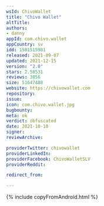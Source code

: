 ```yaml
---
wsId: ChivoWallet
title: "Chivo Wallet"
altTitle: 
authors:
- danny
appId: com.chivo.wallet
appCountry: sv
idd: 1581515981
released: 2021-09-07
updated: 2021-12-15
version: "2.0"
stars: 2.58531
reviews: 3856
size: 51647488
website: https://chivowallet.com
repository: 
issue: 
icon: com.chivo.wallet.jpg
bugbounty: 
meta: ok
verdict: obfuscated
date: 2021-10-10
signer: 
reviewArchive:

providerTwitter: chivowallet
providerLinkedIn: 
providerFacebook: ChivoWalletSLV
providerReddit: 

redirect_from:

---
```


{% include copyFromAndroid.html %}
